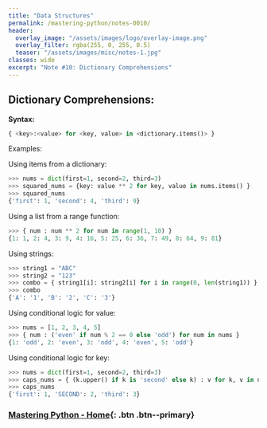 ```yaml
---
title: "Data Structures"
permalink: /mastering-python/notes-0010/
header:
  overlay_image: "/assets/images/logo/overlay-image.png"
  overlay_filter: rgba(255, 0, 255, 0.5)
  teaser: "/assets/images/misc/notes-1.jpg"
classes: wide
excerpt: "Note #10: Dictionary Comprehensions"
---
```


## Dictionary Comprehensions:

**Syntax:**
```python
{ <key>:<value> for <key, value> in <dictionary.items()> }
```

Examples:

Using items from a dictionary:
```python
>>> nums = dict(first=1, second=2, third=3)
>>> squared_nums = {key: value ** 2 for key, value in nums.items() }
>>> squared_nums
{'first': 1, 'second': 4, 'third': 9}
```
Using a list from a range function:
```python
>>> { num : num ** 2 for num in range(1, 10) }
{1: 1, 2: 4, 3: 9, 4: 16, 5: 25, 6: 36, 7: 49, 8: 64, 9: 81}
```
Using strings:
```python
>>> string1 = "ABC"
>>> string2 = "123"
>>> combo = { string1[i]: string2[i] for i in range(0, len(string1)) }
>>> combo
{'A': '1', 'B': '2', 'C': '3'}
```
Using conditional logic for value:
```python
>>> nums = [1, 2, 3, 4, 5]
>>> { num : ('even' if num % 2 == 0 else 'odd') for num in nums }
{1: 'odd', 2: 'even', 3: 'odd', 4: 'even', 5: 'odd'}
```
Using conditional logic for key:
```python
>>> nums = dict(first=1, second=2, third=3)
>>> caps_nums = { (k.upper() if k is 'second' else k) : v for k, v in nums.items() }
>>> caps_nums
{'first': 1, 'SECOND': 2, 'third': 3}
```

### [Mastering Python - Home](/mastering-python/){: .btn .btn--primary}
